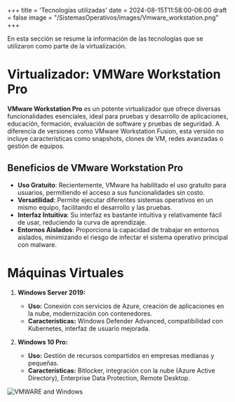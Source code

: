 +++
title = 'Tecnologías utilizadas'
date = 2024-08-15T11:58:00-06:00
draft = false
image = "/SistemasOperativos/images/Vmware_workstation.png"
+++

En esta sección se resume la información de las tecnologías que se utilizaron como parte de la virtualización.

# Virtualizador: VMWare Workstation Pro
**VMware Workstation Pro** es un potente virtualizador que ofrece diversas funcionalidades esenciales, ideal para pruebas y desarrollo de aplicaciones, educación, formación, evaluación de software y pruebas de seguridad. A diferencia de versiones como VMware Workstation Fusion, esta versión no incluye características como snapshots, clones de VM, redes avanzadas o gestión de equipos.

## Beneficios de VMware Workstation Pro

- **Uso Gratuito**: Recientemente, VMware ha habilitado el uso gratuito para usuarios, permitiendo el acceso a sus funcionalidades sin costo.
- **Versatilidad**: Permite ejecutar diferentes sistemas operativos en un mismo equipo, facilitando el desarrollo y las pruebas.
- **Interfaz Intuitiva**: Su interfaz es bastante intuitiva y relativamente fácil de usar, reduciendo la curva de aprendizaje.
- **Entornos Aislados**: Proporciona la capacidad de trabajar en entornos aislados, minimizando el riesgo de infectar el sistema operativo principal con malware.

# Máquinas Virtuales

1. **Windows Server 2019:**
   - **Uso:** Conexión con servicios de Azure, creación de aplicaciones en la nube, modernización con contenedores.
   - **Características:** Windows Defender Advanced, compatibilidad con Kubernetes, interfaz de usuario mejorada.

2. **Windows 10 Pro:**
   - **Uso:** Gestión de recursos compartidos en empresas medianas y pequeñas.
   - **Características:** Bitlocker, integración con la nube (Azure Active Directory), Enterprise Data Protection, Remote Desktop.


![VMWARE and Windows](/SistemasOperativos/images/vmware_windows.png)